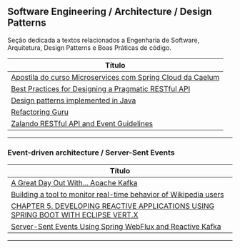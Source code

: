 ## Software Engineering / Architecture / Design Patterns

Seção dedicada a textos relacionados a Engenharia de Software, Arquitetura, Design Patterns e Boas Práticas de código.


| **Título**  |
|---|
|[Apostila do curso Microservices com Spring Cloud da Caelum]|
|[Best Practices for Designing a Pragmatic RESTful API]|
|[Design patterns implemented in Java]|
|[Refactoring Guru]|
|[Zalando RESTful API and Event Guidelines]|
------------

[Apostila do curso Microservices com Spring Cloud da Caelum]: <https://github.com/caelum/apostila-microservices-com-spring-cloud>

[Best Practices for Designing a Pragmatic RESTful API]: <https://www.vinaysahni.com/best-practices-for-a-pragmatic-restful-api>

[Design patterns implemented in Java]: <https://java-design-patterns.com/>

[Refactoring Guru]: <https://refactoring.guru/>

[Zalando RESTful API and Event Guidelines]: <https://opensource.zalando.com/restful-api-guidelines/#_zalando_restful_api_and_event_guidelines>

### Event-driven architecture / Server-Sent Events

|**Título** |
|---|
|[A Great Day Out With... Apache Kafka]|
|[Building a tool to monitor real-time behavior of Wikipedia users]|
|[CHAPTER 5. DEVELOPING REACTIVE APPLICATIONS USING SPRING BOOT WITH ECLIPSE VERT.X]|
|[Server-Sent Events Using Spring WebFlux and Reactive Kafka]|
------------

[A Great Day Out With... Apache Kafka]: <https://a-great-day-out-with.github.io/kafka.html>
[Building a tool to monitor real-time behavior of Wikipedia users]: <https://medium.com/apache-pinot-developer-blog/analyzing-wikipedia-in-real-time-with-apache-kafka-and-pinot-4b4e5e36936b>
[CHAPTER 5. DEVELOPING REACTIVE APPLICATIONS USING SPRING BOOT WITH ECLIPSE VERT.X]: <https://access.redhat.com/documentation/en-us/red_hat_support_for_spring_boot/2.2/html/spring_boot_runtime_guide/developing-reactive-applications-using-spring-boot-vertx_spring-boot#server-sent-events_spring-boot>
[Server-Sent Events Using Spring WebFlux and Reactive Kafka]: <https://medium.com/egen/server-sent-events-using-spring-webflux-and-reactive-kafka-1a7ddbca4f5d>

